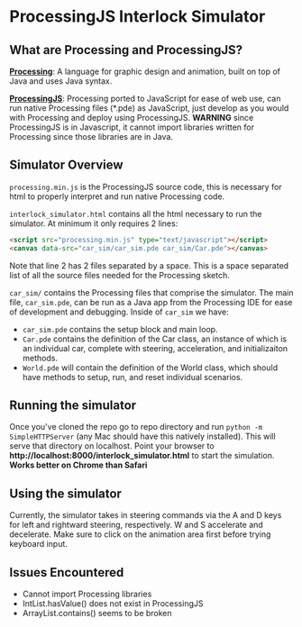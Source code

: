 # **ProcessingJS Interlock Simulator**

## **What are Processing and ProcessingJS?**
**[Processing](https://processing.org/)**: A language for graphic design and animation, built on top of Java and uses Java syntax.

**[ProcessingJS](http://processingjs.org/)**: Processing ported to JavaScript for ease of web use, can run native Processing files (*.pde) as JavaScript, just develop as you would with Processing and deploy using ProcessingJS. **WARNING** since ProcessingJS is in Javascript, it cannot import libraries written for Processing since those libraries are in Java.

## **Simulator Overview**

`processing.min.js` is the ProcessingJS source code, this is necessary for html to properly interpret and run native Processing code.

`interlock_simulator.html` contains all the html necessary to run the simulator. At minimum it only requires 2 lines:

```html
<script src="processing.min.js" type="text/javascript"></script>
<canvas data-src="car_sim/car_sim.pde car_sim/Car.pde"></canvas>
```

Note that line 2 has 2 files separated by a space. This is a space separated 
list of all the source files needed for the Processing sketch.

`car_sim/` contains the Processing files that comprise the simulator. The
main file, `car_sim.pde`, can be run as a Java app from the Processing IDE
for ease of development and debugging. Inside of `car_sim` we have:
 - `car_sim.pde` contains the setup block and main loop.
 - `Car.pde` contains the definition of the Car class, an instance of which
 is an individual car, complete with steering, acceleration, and
 initializaiton methods.
 - `World.pde` will contain the definition of the World class, which should
 have methods to setup, run, and reset individual scenarios.

## **Running the simulator**
Once you've cloned the repo go to repo directory and run `python -m SimpleHTTPServer` (any Mac should have this natively installed). This will
serve that directory on localhost. Point your browser to **http://localhost:8000/interlock_simulator.html** to start the simulation. **Works better on Chrome than Safari**

## **Using the simulator**
Currently, the simulator takes in steering commands via the A and D keys for left and rightward steering, respectively. W and S accelerate and decelerate. Make sure to click on the animation area first before trying keyboard input.

## **Issues Encountered**
 - Cannot import Processing libraries
 - IntList.hasValue() does not exist in ProcessingJS
 - ArrayList.contains() seems to be broken